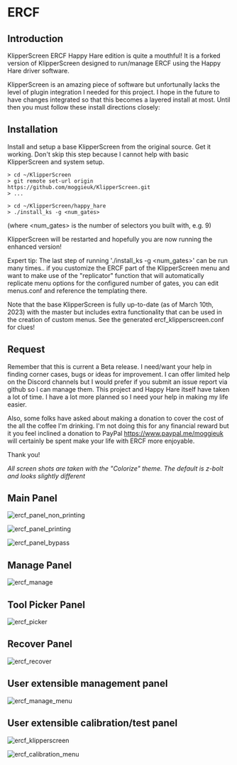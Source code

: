 # ERCF

## Introduction
KlipperScreen ERCF Happy Hare edition is quite a mouthful!  It is a forked version of KlipperScreen designed to run/manage ERCF using the Happy Hare driver software.

KlipperScreen is an amazing piece of software but unfortunally lacks the level of plugin integration I needed for this project.  I hope in the future to have changes integrated so that this becomes a layered install at most.  Until then you must follow these install directions closely:

## Installation
Install and setup a base KlipperScreen from the original source. Get it working. Don't skip this step because I cannot help with basic KlipperScreen and system setup.

    > cd ~/KlipperScreen
    > git remote set-url origin https://github.com/moggieuk/KlipperScreen.git
    > ...
   
    > cd ~/KlipperScreen/happy_hare
    > ./install_ks -g <num_gates>
   
(where <num_gates> is the number of selectors you built with, e.g. 9)
   
KlipperScreen will be restarted and hopefully you are now running the enhanced version!

Expert tip: The last step of running './install_ks -g <num_gates>' can be run many times.. if you customize the ERCF part of the KlipperScreen menu and want to make use of the "replicator" function that will automatically replicate menu options for the configured number of gates, you can edit menus.conf and reference the templating there.

Note that the base KlipperScreen is fully up-to-date (as of March 10th, 2023) with the master but includes extra functionality that can be used in the creation of custom menus.  See the generated ercf_klipperscreen.conf for clues!

## Request
Remember that this is current a Beta release.  I need/want your help in finding corner cases, bugs or ideas for improvement.  I can offer limited help on the Discord channels but I would prefer if you submit an issue report via github so I can manage them.  This project and Happy Hare itself have taken a lot of time. I have a lot more planned so I need your help in making my life easier.

Also, some folks have asked about making a donation to cover the cost of the all the coffee I'm drinking.  I'm not doing this for any financial reward but it you feel inclined a donation to PayPal https://www.paypal.me/moggieuk will certainly be spent make your life with ERCF more enjoyable.

Thank you!


*All screen shots are taken with the "Colorize" theme.  The default is z-bolt and looks slightly different*

## Main Panel


![ercf_panel_non_printing](img/ercf/ercf_main.png)

![ercf_panel_printing](img/ercf/ercf_main_printing.png)

![ercf_panel_bypass](img/ercf/ercf_main_bypass.png)


## Manage Panel

![ercf_manage](img/ercf/ercf_manage.png)

## Tool Picker Panel

![ercf_picker](img/ercf/ercf_picker.png)

## Recover Panel

![ercf_recover](img/ercf/ercf_recover.png)

## User extensible management panel

![ercf_manage_menu](img/ercf/ercf_user_manage_menu.png)

## User extensible calibration/test panel

![ercf_klipperscreen](img/ercf/klipperscreen_config.png)

![ercf_calibration_menu](img/ercf/ercf_user_calibration_menu.png)

